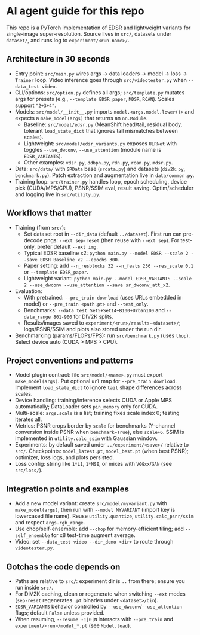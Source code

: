 # AI agent guide for this repo

This repo is a PyTorch implementation of EDSR and lightweight variants for single-image super-resolution. Source lives in `src/`, datasets under `dataset/`, and runs log to `experiment/<run-name>/`.

## Architecture in 30 seconds
- Entry point: `src/main.py` wires args → data loaders → model → loss → `Trainer` loop. Video inference goes through `src/videotester.py` when `--data_test video`.
- CLI/options: `src/option.py` defines all args; `src/template.py` mutates args for presets (e.g., `--template EDSR_paper`, `MDSR`, `RCAN`). Scales support `"2+3+4"`.
- Models: `src/model/__init__.py` imports `model.<args.model.lower()>` and expects a `make_model(args)` that returns an `nn.Module`.
  - Baseline: `src/model/edsr.py` (MeanShift head/tail, residual body, tolerant `load_state_dict` that ignores tail mismatches between scales).
  - Lightweight: `src/model/edsr_variants.py` exposes `ULRNet` with toggles `--use_dwconv`, `--use_attention` (module name is `EDSR_VARIANTS`).
  - Other examples: `vdsr.py`, `ddbpn.py`, `rdn.py`, `rcan.py`, `mdsr.py`.
- Data: `src/data/` with `SRData` base (`srdata.py`) and datasets (`div2k.py`, `benchmark.py`). Patch extraction and augmentation live in `data/common.py`.
- Training loop: `src/trainer.py` handles loop, epoch scheduling, device pick (CUDA/MPS/CPU), PSNR/SSIM eval, result saving. Optim/scheduler and logging live in `src/utility.py`.

## Workflows that matter
- Training (from `src/`):
  - Set dataset root in `--dir_data` (default `../dataset`). First run can pre-decode pngs: `--ext sep-reset` (then reuse with `--ext sep`). For test-only, prefer default `--ext img`.
  - Typical EDSR baseline x2: `python main.py --model EDSR --scale 2 --save EDSR_Baseline_x2 --epochs 300`.
  - Paper setting: add `--n_resblocks 32 --n_feats 256 --res_scale 0.1` or `--template EDSR_paper`.
  - Lightweight variant: `python main.py --model EDSR_VARIANTS --scale 2 --use_dwconv --use_attention --save sr_dwconv_att_x2`.
- Evaluation:
  - With pretrained: `--pre_train download` (uses URLs embedded in model) or `--pre_train <path.pt>` and `--test_only`.
  - Benchmarks: `--data_test Set5+Set14+B100+Urban100` and `--data_range 801-900` for DIV2K splits.
  - Results/images saved to `experiment/<run>/results-<dataset>/`; logs/PSNR/SSIM and plots also stored under the run dir.
- Benchmarking (params/FLOPs/FPS): run `src/benchmark.py` (uses `thop`). Select device auto (CUDA > MPS > CPU).

## Project conventions and patterns
- Model plugin contract: file `src/model/<name>.py` must export `make_model(args)`. Put optional `url` map for `--pre_train download`. Implement `load_state_dict` to ignore `tail` shape differences across scales.
- Device handling: training/inference selects CUDA or Apple MPS automatically; DataLoader sets `pin_memory` only for CUDA.
- Multi-scale: `args.scale` is a list; training fixes scale index 0; testing iterates all.
- Metrics: PSNR crops border by `scale` for benchmarks (Y-channel conversion inside PSNR when `benchmark=True`), else `scale+6`. SSIM is implemented in `utility.calc_ssim` with Gaussian window.
- Experiments: by default saved under `../experiment/<save>/` relative to `src/`. Checkpoints: `model_latest.pt`, `model_best.pt` (when best PSNR); optimizer, loss logs, and plots persisted.
- Loss config: string like `1*L1`, `1*MSE`, or mixes with `VGGxx`/`GAN` (see `src/loss/`).

## Integration points and examples
- Add a new model variant: create `src/model/myvariant.py` with `make_model(args)`, then run with `--model MYVARIANT` (import key is lowercased file name). Reuse `utility.quantize`, `utility.calc_psnr/ssim` and respect `args.rgb_range`.
- Use chop/self-ensemble: add `--chop` for memory-efficient tiling; add `--self_ensemble` for x8 test-time augment average.
- Video: set `--data_test video --dir_demo <dir>` to route through `videotester.py`.

## Gotchas the code depends on
- Paths are relative to `src/`: experiment dir is `..` from there; ensure you run inside `src/`.
- For DIV2K caching, clean or regenerate when switching `--ext` modes (`sep-reset` regenerates `.pt` binaries under `<dataset>/bin`).
- `EDSR_VARIANTS` behavior controlled by `--use_dwconv`/`--use_attention` flags; default `False` unless provided.
- When resuming, `--resume -1|0|N` interacts with `--pre_train` and `experiment/<run>/model_*.pt` (see `Model.load`).
